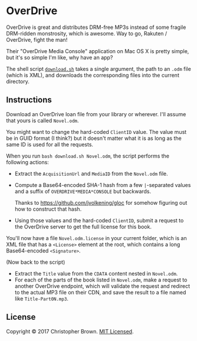 # OverDrive

OverDrive is great and distributes DRM-free MP3s instead of some fragile DRM-ridden monstrosity, which is awesome.
Way to go, Rakuten / OverDrive, fight the man!

Their "OverDrive Media Console" application on Mac OS X is pretty simple, but it's so simple I'm like, why have an app?

The shell script [`download.sh`](download.sh) takes a single argument, the path to an `.odm` file (which is XML), and downloads the corresponding files into the current directory.


## Instructions

Download an OverDrive loan file from your library or wherever.
I'll assume that yours is called `Novel.odm`.

You might want to change the hard-coded `ClientID` value.
The value must be in GUID format (I think?) but it doesn't matter what it is as long as the same ID is used for all the requests.

When you run `bash download.sh Novel.odm`, the script performs the following actions:

* Extract the `AcquisitionUrl` and `MediaID` from the `Novel.odm` file.
* Compute a Base64-encoded SHA-1 hash from a few `|`-separated values and a suffix of `OVERDRIVE*MEDIA*CONSOLE` but backwards.

  Thanks to https://github.com/jvolkening/gloc for somehow figuring out how to construct that hash.
* Using those values and the hard-coded `ClientID`, submit a request to the OverDrive server to get the full license for this book.

You'll now have a file `Novel.odm.license` in your current folder,
which is an XML file that has a `<License>` element at the root,
which contains a long Base64-encoded `<Signature>`.

(Now back to the script)

* Extract the `Title` value from the `CDATA` content nested in `Novel.odm`.
* For each of the parts of the book listed in `Novel.odm`, make a request to another OverDrive endpoint, which will validate the request and redirect to the actual MP3 file on their CDN, and save the result to a file named like `Title-Part0N.mp3`.


## License

Copyright © 2017 Christopher Brown. [MIT Licensed](https://chbrown.github.io/licenses/MIT/#2017).
